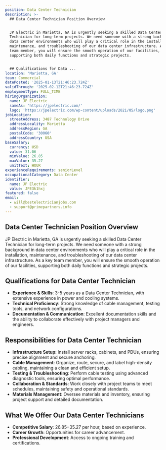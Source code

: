 ```yaml
---
position: Data Center Technician
description: >-
  ## Data Center Technician Position Overview


  JP Electric in Marietta, GA is urgently seeking a skilled Data Center
  Technician for long-term projects. We need someone with a strong background in
  data center environments who will play a critical role in the installation,
  maintenance, and troubleshooting of our data center infrastructure. As a key
  team member, you will ensure the smooth operation of our facilities,
  supporting both daily functions and strategic projects.


  ## Qualifications for Data ...
location: 'Marietta, GA'
team: Commercial
datePosted: '2025-01-13T21:46:23.724Z'
validThrough: '2025-02-12T21:46:23.724Z'
employmentType: FULL_TIME
hiringOrganization:
  name: JP Electric
  sameAs: 'https://jpelectric.com/'
  logo: 'https://jpelectric.com/wp-content/uploads/2021/05/logo.png'
jobLocation:
  streetAddress: 3487 Technology Drive
  addressLocality: Marietta
  addressRegion: GA
  postalCode: '30060'
  addressCountry: USA
baseSalary:
  currency: USD
  value: 31.06
  minValue: 26.85
  maxValue: 35.27
  unitText: HOUR
experienceRequirements: seniorLevel
occupationalCategory: Data Center
identifier:
  name: JP Electric
  value: JPE3k1hxj
featured: false
email:
  - will@bestelectricianjobs.com
  - support@primepartners.info
---
```




## Data Center Technician Position Overview

JP Electric in Marietta, GA is urgently seeking a skilled Data Center Technician for long-term projects. We need someone with a strong background in data center environments who will play a critical role in the installation, maintenance, and troubleshooting of our data center infrastructure. As a key team member, you will ensure the smooth operation of our facilities, supporting both daily functions and strategic projects.

## Qualifications for Data Center Technician

- **Experience & Skills**: 3-5 years as a Data Center Technician, with extensive experience in power and cooling systems.
- **Technical Proficiency**: Strong knowledge of cable management, testing tools, and network configurations.
- **Documentation & Communication**: Excellent documentation skills and the ability to collaborate effectively with project managers and engineers.

## Responsibilities for Data Center Technician

- **Infrastructure Setup**: Install server racks, cabinets, and PDUs, ensuring precise alignment and secure anchoring.
- **Cable Management**: Organize, route, secure, and label high-density cabling, maintaining a clean and efficient setup.
- **Testing & Troubleshooting**: Perform cable testing using advanced diagnostic tools, ensuring optimal performance.
- **Collaboration & Standards**: Work closely with project teams to meet schedules, maintaining safety and operational standards.
- **Materials Management**: Oversee materials and inventory, ensuring project support and detailed documentation.

## What We Offer Our Data Center Technicians

- **Competitive Salary**: $26.85-$35.27 per hour, based on experience.
- **Career Growth**: Opportunities for career advancement.
- **Professional Development**: Access to ongoing training and certifications.